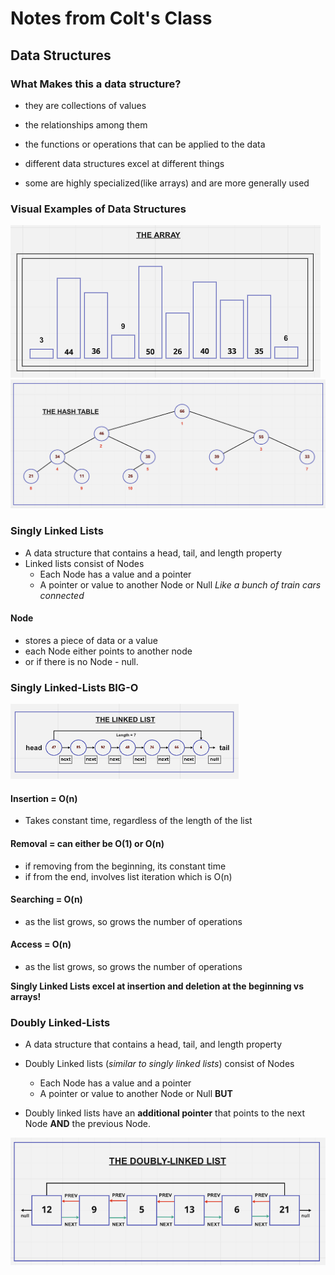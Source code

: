 # Notes from Colt's Class

## Data Structures

### What Makes this a data structure?

- they are collections of values
- the relationships among them
- the functions or operations that can be applied to the data

- different data structures excel at different things
- some are highly specialized(like arrays) and are more generally used

### Visual Examples of Data Structures

![The Array](./UMLs/arrays.png)
![The Hash Table](./UMLs/hash-table.png)

### Singly Linked Lists

- A data structure that contains a head, tail, and length property
- Linked lists consist of Nodes
  - Each Node has a value and a pointer
  - A pointer or value to another Node or Null
*Like a bunch of train cars connected*

#### Node

- stores a piece of data or a value
- each Node either points to another node
- or if there is no Node - null.

### Singly Linked-Lists BIG-O

![The Linked List](./UMLs/singly-linked-list.png)

#### **Insertion** = O(n)
  
- Takes constant time, regardless of the length of the list

#### **Removal** = can either be O(1) or O(n)

- if removing from the beginning, its constant time
- if from the end, involves list iteration which is O(n)

#### **Searching** = O(n)

- as the list grows, so grows the number of operations

#### **Access** = O(n)

- as the list grows, so grows the number of operations

**Singly Linked Lists excel at insertion and deletion at the beginning vs arrays!**

### Doubly Linked-Lists

- A data structure that contains a head, tail, and length property

- Doubly Linked lists (*similar to singly linked lists*) consist of Nodes
  - Each Node has a value and a pointer
  - A pointer or value to another Node or Null
**BUT**
- Doubly linked lists have an **additional pointer** that points to the next Node **AND** the previous Node.

![Doubly-Linked-List](./UMLs/doubly-linked-list.png)
